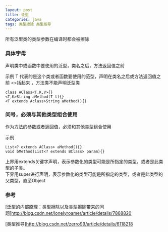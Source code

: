 ```yaml
---
layout: post
title: 泛型
categories: java
tags: 类型擦除 类型推导
---
```


所有泛型类的类型参数在编译时都会被擦除

### 具体字母
声明类中或函数中要使用的泛型，类名之后，方法返回值之前

示例
T 代表的是这个类或者函数要使用的范型，声明在类名之后或方法返回值之前 <>括起来 ，方法类不能声明泛型类 

    class AClass<T,K,V>{}   
    <T,K>String aMethod(T t){}    
    <T extends Aclass>String aMethod(){}  

### 问号，必须与其他类型组合使用
作为方法的参数或者返回值，必须和其他类型组合使用

示例   

    List<? extends AClass> aMethod(){}
    void bMethod(List<? extends BClass> param){}  

上界用extends关键字声明，表示参数化的类型可能是所指定的类型，或者是此类型的子类。     
下界用super进行声明，表示参数化的类型可能是所指定的类型，或者是此类型的父类型，直至Object    

### 参考

[泛型的内部原理：类型擦除以及类型擦除带来的问题]<http://blog.csdn.net/lonelyroamer/article/details/7868820>

[类型推导]<http://blog.csdn.net/zerro99/article/details/6118218>
